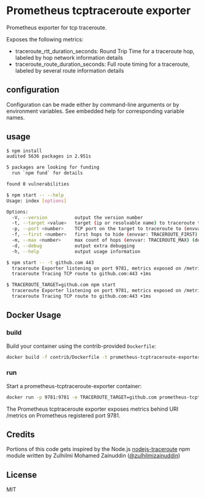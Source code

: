 # Prometheus tcptraceroute exporter

Prometheus exporter for tcp traceroute.

Exposes the following metrics:

* traceroute_rtt_duration_seconds: Round Trip Time for a traceroute hop, labeled by hop network information details
* traceroute_route_duration_seconds: Full route timing for a traceroute, labeled by several route information details

## configuration

Configuration can be made either by command-line arguments or by environment variables. See embedded help for corresponding variable names.

## usage

```bash
$ npm install
audited 5636 packages in 2.951s

5 packages are looking for funding
  run `npm fund` for details

found 0 vulnerabilities

$ npm start -- --help
Usage: index [options]

Options:
  -V, --version          output the version number
  -t, --target <value>   target (ip or resolvable name) to traceroute to (envvar: TRACEROUTE_TARGET)
  -p, --port <number>    TCP port on the target to traceroute to (envvar: TRACEROUTE_TARGET) (default: 443)
  -f, --first <number>   first hops to hide (envvar: TRACEROUTE_FIRST) (default: 1)
  -m, --max <number>     max count of hops (envvar: TRACEROUTE_MAX) (default: 30)
  -d, --debug            output extra debugging
  -h, --help             output usage information

$ npm start -- -t github.com 443
  traceroute Exporter listening on port 9781, metrics exposed on /metrics endpoint +0ms
  traceroute Tracing TCP route to github.com:443 +1ms

$ TRACEROUTE_TARGET=github.com npm start
  traceroute Exporter listening on port 9781, metrics exposed on /metrics endpoint +0ms
  traceroute Tracing TCP route to github.com:443 +1ms
```

## Docker Usage

### build

Build your container using the contrib-provided `Dockerfile`:

```bash
docker build -f contrib/Dockerfile -t prometheus-tcptraceroute-exporter .
```

### run

Start a prometheus-tcptraceroute-exporter container:

```bash
docker run -p 9781:9781 -e TRACEROUTE_TARGET=github.com prometheus-tcptraceroute-exporter
```

The Prometheus tcptraceroute exporter exposes metrics behind URI /metrics on Prometheus registered port 9781.

## Credits

Portions of this code gets inspired by the Node.js [nodejs-traceroute](https://www.npmjs.com/package/nodejs-traceroute) npm module written by Zulhilmi Mohamed Zainuddin ([@zulhilmizainuddin](https://github.com/zulhilmizainuddin))

## License

MIT
